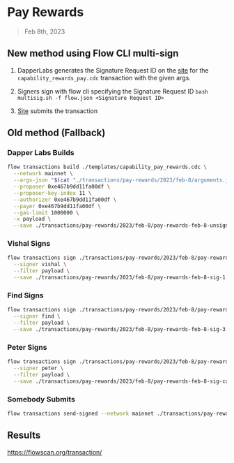 # Pay Rewards
> Feb 8th, 2023

## New method using Flow CLI multi-sign

1. DapperLabs generates the Signature Request ID on the [site](https://flow-multisig-git-service-account-onflow.vercel.app/mainnet?type=serviceAccount&name=capability_pay_rewards.cdc&param=%5B%20%20%20%20%20%7B%20%20%20%20%20%20%20%20%20%22type%22:%20%22UFix64%22,%20%20%20%20%20%20%20%20%20%22value%22:%20%221320254.0%22%20%20%20%20%20%7D,%20%20%20%20%20%7B%20%20%20%20%20%20%20%20%20%22type%22:%20%22Dictionary%22,%20%20%20%20%20%20%20%20%20%22value%22:%20%5B%5D%20%20%20%20%20%7D%20%5D&acct=0xe467b9dd11fa00df&limit=1000000) for the `capability_rewards_pay.cdc` transaction with the given args.

2. Signers sign with flow cli specifying the Signature Request ID
`bash multisig.sh -f flow.json <Signature Request ID>`

3. [Site](https://flow-multisig-git-service-account-onflow.vercel.app/mainnet) submits the transaction

## Old method (Fallback)

### Dapper Labs Builds

```sh
flow transactions build ./templates/capability_pay_rewards.cdc \
  --network mainnet \
  --args-json "$(cat "./transactions/pay-rewards/2023/feb-8/arguments.json")" \
  --proposer 0xe467b9dd11fa00df \
  --proposer-key-index 11 \
  --authorizer 0xe467b9dd11fa00df \
  --payer 0xe467b9dd11fa00df \
  --gas-limit 1000000 \
  -x payload \
  --save ./transactions/pay-rewards/2023/feb-8/pay-rewards-feb-8-unsigned.rlp
```

### Vishal Signs

```sh
flow transactions sign ./transactions/pay-rewards/2023/feb-8/pay-rewards-feb-8-unsigned.rlp \
  --signer vishal \
  --filter payload \
  --save ./transactions/pay-rewards/2023/feb-8/pay-rewards-feb-8-sig-1.rlp
```

### Find Signs

```sh
flow transactions sign ./transactions/pay-rewards/2023/feb-8/pay-rewards-feb-8-sig-2.rlp \
  --signer find \
  --filter payload \
  --save ./transactions/pay-rewards/2023/feb-8/pay-rewards-feb-8-sig-3.rlp
```

### Peter Signs

```sh
flow transactions sign ./transactions/pay-rewards/2023/feb-8/pay-rewards-feb-8-sig-3.rlp \
  --signer peter \
  --filter payload \
  --save ./transactions/pay-rewards/2023/feb-8/pay-rewards-feb-8-sig-complete.rlp
```

### Somebody Submits

```sh
flow transactions send-signed --network mainnet ./transactions/pay-rewards/2023/feb-8/pay-rewards-feb-8-sig-complete.rlp
```

## Results


https://flowscan.org/transaction/
